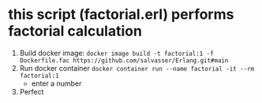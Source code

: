 this script (factorial.erl) performs factorial calculation
=======

1. Build docker image: `docker image build -t factorial:1 -f Dockerfile.fac https://github.com/salvasser/Erlang.git#main`
2. Run docker container `docker container run --name factorial -it --rm factorial:1`
    * enter a number
3. Perfect

